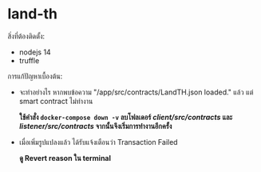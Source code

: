 # land-th

สิ่งที่ต้องติดตั้ง:
- nodejs 14
- truffle

การแก้ปัญหาเบื้องต้น:
- จะทำอย่างไร หากพบข้อความ "/app/src/contracts/LandTH.json loaded." แล้ว แต่ smart contract ไม่ทำงาน

  **ใช้คำสั่ง `docker-compose down -v` ลบโฟลเดอร์ _client/src/contracts_ และ _listener/src/contracts_ จากนั้นจึงเริ่มการทำงานอีกครั้ง**

- เมื่อเพิ่มรูปแปลงแล้ว ได้รับแจ้งเตือนว่า Transaction Failed

  **ดู Revert reason ใน terminal**